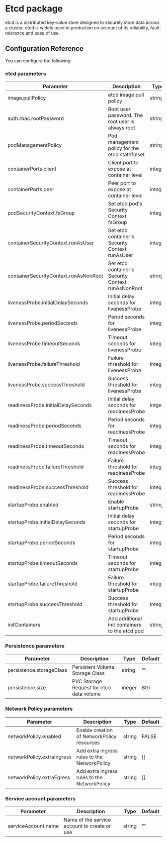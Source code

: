 # Etcd package

etcd is a distributed key-value store designed to securely store data across a cluster. etcd is widely used in production on account of its reliability, fault-tolerance and ease of use.

## Configuration Reference

You can configure the following:

### etcd parameters

|Parameter|Description|Type|Default|
|---------|-----------|----|-------|
|image.pullPolicy|etcd image pull policy|string|IfNotPresent|
|auth.rbac.rootPassword|Root user password. The root user is always root|string|""|
|podManagementPolicy|Pod management policy for the etcd statefulset|string|Parallel|
|containerPorts.client|Client port to expose at container level|integer|2379|
|containerPorts.peer|Peer port to expose at container level|integer|2380|
|podSecurityContext.fsGroup|Set etcd pod's Security Context fsGroup|integer|1001|
|containerSecurityContext.runAsUser|Set etcd container's Security Context runAsUser|integer|1001|
|containerSecurityContext.runAsNonRoot|Set etcd container's Security Context runAsNonRoot|string|TRUE|
|livenessProbe.initialDelaySeconds|Initial delay seconds for livenessProbe|integer|60|
|livenessProbe.periodSeconds|Period seconds for livenessProbe|integer|30|
|livenessProbe.timeoutSeconds|Timeout seconds for livenessProbe|integer|5|
|livenessProbe.failureThreshold|Failure threshold for livenessProbe|integer|5|
|livenessProbe.successThreshold|Success threshold for livenessProbe|integer|1|
|readinessProbe.initialDelaySeconds|Initial delay seconds for readinessProbe|intger|60|
|readinessProbe.periodSeconds|Period seconds for readinessProbe|integer|10|
|readinessProbe.timeoutSeconds|Timeout seconds for readinessProbe|integer|5|
|readinessProbe.failureThreshold|Failure threshold for readinessProbe|integer|5|
|readinessProbe.successThreshold|Success threshold for readinessProbe|integer|1|
|startupProbe.enabled|Enable startupProbe|string|FALSE|
|startupProbe.initialDelaySeconds|Initial delay seconds for startupProbe|integer|0|
|startupProbe.periodSeconds|Period seconds for startupProbe|integer|10|
|startupProbe.timeoutSeconds|Timeout seconds for startupProbe|integer|5|
|startupProbe.failureThreshold|Failure threshold for startupProbe|integer|60|
|startupProbe.successThreshold|Success threshold for startupProbe|integer|1|
|initContainers|Add additional init containers to the etcd pod|string|[]|

### Persistence parameters

|Parameter|Description|Type|Default|
|---------|-----------|----|-------|
|persistence.storageClass|Persistent Volume Storage Class|string|""|
|persistence.size|PVC Storage Request for etcd data volume|ineger|8Gi|

### Network Policy parameters

|Parameter|Description|Type|Default|
|---------|-----------|----|-------|
|networkPolicy.enabled|Enable creation of NetworkPolicy resources|string|FALSE|
|networkPolicy.extraIngress|Add extra ingress rules to the NetworkPolicy|string|[]|
|networkPolicy.extraEgress|Add extra ingress rules to the NetworkPolicy|string|[]|

### Service account parameters

|Parameter|Description|Type|Default|
|---------|-----------|----|-------|
|serviceAccount.name|Name of the service account to create or use|string|""|














